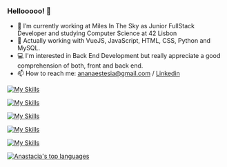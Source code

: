 ### Hellooooo! 👋
- 🔭 I’m currently working at Miles In The Sky as Junior FullStack Developer and studying Computer Science at 42 Lisbon
- 🌱 Actually working with VueJS, JavaScript, HTML, CSS, Python and MySQL.
- 💻 I'm interested in Back End Development but really appreciate a good comprehension of both, front and back end.
- 📫 How to reach me: ananaestesia@gmail.com / [Linkedin](https://www.linkedin.com/in/anast%C3%A1cia-silva-canto-1a1463206/)

[![My Skills](https://skillicons.dev/icons?i=js,html,css,vue)](https://skillicons.dev)

[![My Skills](https://skillicons.dev/icons?i=nodejs,java,spring,python)](https://skillicons.dev)

[![My Skills](https://skillicons.dev/icons?i=c,cpp,bash,linux)](https://skillicons.dev)

[![My Skills](https://skillicons.dev/icons?i=mysql,postman)](https://skillicons.dev)

[![My Skills](https://skillicons.dev/icons?i=git,vscode)](https://skillicons.dev)




[![Anastacia's top languages](https://github-readme-stats.vercel.app/api/top-langs/?username=Anastacia-Canto&theme=blue-green)](https://github.com/Anastacia-Canto/github-readme-stats)


<!--
**Anastacia-Canto/Anastacia-Canto** is a ✨ _special_ ✨ repository because its `README.md` (this file) appears on your GitHub profile.

Here are some ideas to get you started:

- 📫 How to reach me: 
- ⚡ Fun fact: ...
-->
